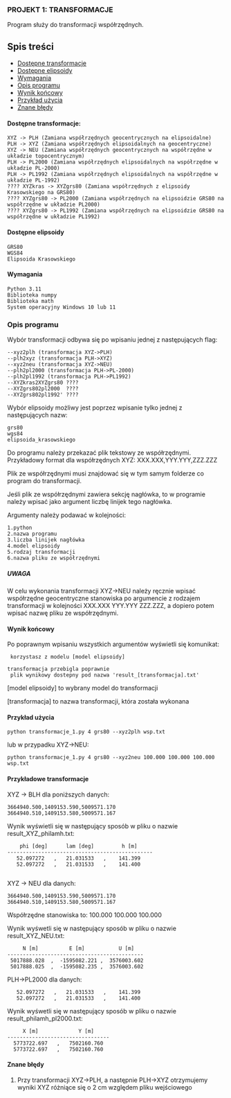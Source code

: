 ### PROJEKT 1: TRANSFORMACJE

Program służy do transformacji współrzędnych.
## Spis treści
* [Dostępne transformacje](#dostępne-transformacje)
* [Dostępne elipsoidy](#dostępne-elipsoidy)
* [Wymagania](#wymagania)
* [Opis programu](#opis-programu)
* [Wynik końcowy](#wynik-końcowy)
* [Przykład użycia](#przykładowe-transformacje)
* [Znane błędy](#znane-błędy)

#### Dostępne transformacje:
```
XYZ -> PLH (Zamiana współrzędnych geocentrycznych na elipsoidalne)
PLH -> XYZ (Zamiana współrzędnych elipsoidalnych na geocentryczne)
XYZ -> NEU (Zamiana współrzędnych geocentrycznych na współrzędne w układzie topocentrycznym)
PLH -> PL2000 (Zamiana współrzędnych elipsoidalnych na współrzędne w układzie PL-2000)
PLH -> PL1992 (Zamiana współrzędnych elipsoidalnych na współrzędne w układzie PL-1992)
???? XYZkras -> XYZgrs80 (Zamiana współrzędnych z elipsoidy Krasowskiego na GRS80)
???? XYZgrs80 -> PL2000 (Zamiana współrzędnych na elipsoidzie GRS80 na współrzędne w układzie PL2000) 
???? XYZgrs80 -> PL1992 (Zamiana współrzędnych na elipsoidzie GRS80 na współrzędne w układzie PL1992)
```
#### Dostępne elipsoidy
```
GRS80
WGS84
Elipsoida Krasowskiego
```
#### Wymagania
```
Python 3.11
Biblioteka numpy
Biblioteka math
System operacyjny Windows 10 lub 11
```
### Opis programu
Wybór transformacji odbywa się po wpisaniu jednej z następujących flag:
```
--xyz2plh (transformacja XYZ->PLH)
--plh2xyz (transformacja PLH->XYZ)
--xyz2neu (transformacja XYZ->NEU)
--plh2pl2000 (transformacja PLH->PL-2000)
--plh2pl1992 (transformacja PLH->PL1992)
--XYZkras2XYZgrs80 ????
--XYZgrs802pl2000  ????
--XYZgrs802pl1992' ????
```
Wybór elipsoidy możliwy jest poprzez wpisanie tylko jednej z następujących nazw:
```
grs80
wgs84
elipsoida_krasowskiego
```
Do programu należy przekazać plik tekstowy ze współrzędnymi. Przykładowy format dla współrzędnych XYZ: 
XXX.XXX,YYY.YYY,ZZZ.ZZZ

Plik ze współrzędnymi musi znajdować się w tym samym folderze co program do transformacji.

Jeśli plik ze współrzędnymi zawiera sekcję nagłówka, to w programie należy wpisać jako argument liczbę linijek tego nagłówka.

Argumenty należy podawać w kolejności:
```
1.python
2.nazwa programu
3.liczba linijek nagłówka
4.model elipsoidy
5.rodzaj transformacji
6.nazwa pliku ze współrzędnymi

```
##### UWAGA
W celu wykonania transformacji XYZ->NEU należy ręcznie wpisać współrzędne geocentryczne stanowiska po argumencie z rodzajem transformacji w kolejności XXX.XXX YYY.YYY ZZZ.ZZZ, a dopiero potem wpisać nazwę pliku ze współrzędnymi.

#### Wynik końcowy
Po poprawnym wpisaniu wszystkich argumentów wyświetli się komunikat:
```
 korzystasz z modelu [model elipsoidy]

transformacja przebigla poprawnie
 plik wynikowy dostepny pod nazwa 'result_[transformacja].txt'
```
[model elipsoidy] to wybrany model do transformacji

[transformacja] to nazwa transformacji, która została wykonana

#### Przykład użycia
```
python transformacje_1.py 4 grs80 --xyz2plh wsp.txt
```
lub w przypadku XYZ->NEU:
```
python transformacje_1.py 4 grs80 --xyz2neu 100.000 100.000 100.000 wsp.txt
```
#### Przykładowe transformacje

XYZ -> BLH dla poniższych danych:
```
3664940.500,1409153.590,5009571.170
3664940.510,1409153.580,5009571.167
```
Wynik wyświetli się w następujący sposób w pliku o nazwie result_XYZ_philamh.txt:

```
    phi [deg]      lam [deg]         h [m]
-----------------------------------------------
   52.097272   ,   21.031533   ,    141.399    
   52.097272   ,   21.031533   ,    141.400 
  
```
XYZ -> NEU dla danych:
```
3664940.500,1409153.590,5009571.170
3664940.510,1409153.580,5009571.167
```
Współrzędne stanowiska to: 100.000 100.000 100.000

Wynik wyśwetli się w następujący sposób w pliku o nazwie result_XYZ_NEU.txt:
```
     N [m]          E [m]           U [m]
--------------------------------------------
 5017888.028  ,  -1595082.221 ,  3576003.602  
 5017888.025  ,  -1595082.235 ,  3576003.602  
```
PLH->PL2000 dla danych:
```
   52.097272   ,   21.031533   ,    141.399    
   52.097272   ,   21.031533   ,    141.400 
```
Wynik wyśwetli się w następujący sposób w pliku o nazwie result_philamh_pl2000.txt:
```
     X [m]             Y [m]    
---------------------------------
  5773722.697   ,   7502160.760  
  5773722.697   ,   7502160.760 
```

#### Znane błędy

1. Przy transformacji XYZ->PLH, a następnie PLH->XYZ otrzymujemy wyniki XYZ różniące się o 2 cm względem pliku wejściowego



